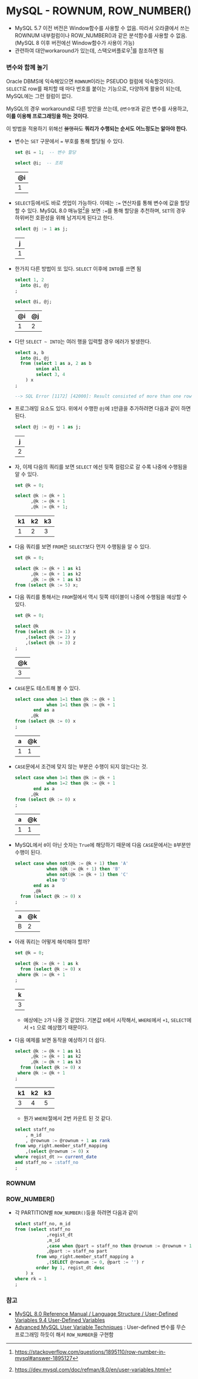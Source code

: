 # MySQL - ROWNUM, ROW_NUMBER()

- MySQL 5.7 이전 버전은 Window함수를 사용할 수 없음. 따라서 오라클에서 쓰는 ROWNUM 내부컬럼이나 ROW_NUMBER()과 같은 분석함수를 사용할 수 없음. (MySQL 8 이후 버전에선 Window함수가 사용이 가능)
- 관련하여 대안workaround가 있는데, 스택오버플로우[^1]를 참조하면 됨
[^1]:https://stackoverflow.com/questions/1895110/row-number-in-mysql#answer-1895127

### 변수와 함께 놀기

Oracle DBMS에 익숙해있으면 `ROWNUM`이라는 PSEUDO 컬럼에 익숙할것이다. `SELECT`로 row를 패치할 때 마다 번호를 붙이는 기능으로, 다양하게 활용이 되는데, MySQL에는 그런 컬럼이 없다.

MySQL의 경우 workaround로 다른 방안을 쓰는데, `@변수명`과 같은 변수를 사용하고, **이를 이용해 프로그래밍을 하는 것이다.**

이 방법을 적용하기 위해선 ~~불행히도~~ **쿼리가 수행되는 순서도 어느정도는 알아야 한다.** 

-   변수는 `SET` 구문에서 `=` 부호를 통해 할당될 수 있다. 

    ```sql
    set @i = 1;  -- 변수 할당

    select @i;  -- 조회
    ```

    |@i
    |--
    | 1

[^2]:https://dev.mysql.com/doc/refman/8.0/en/user-variables.html  

-   `SELECT`등에서도 바로 셋업이 가능하다. 이때는 `:=` 연산자를 통해 변수에 값을 할당할 수 있다. MySQL 8.0 매뉴얼[^2]을 보면 `:=`를 통해 할당을 추천하며, `SET`의 경우 하위버전 호환성을 위해 남겨지게 된다고 한다.

  
    ```sql
    select @j := 1 as j;
    ```

    |j
    |-
    |1

-   한가지 다른 방법이 또 있다. `SELECT` 이후에 `INTO`를 쓰면 됨

    ```sql
    select 1, 2 
      into @i, @j
    ;

    select @i, @j;
    ```

    @i|@j|
    --|--|
    1| 2|

-   다만 `SELECT ~ INTO`는 여러 행을 입력할 경우 에러가 발생한다.

    ```sql
    select a, b
      into @i, @j
      from (select 1 as a, 2 as b
            union all 
            select 3, 4 
        ) x
    ;

    --> SQL Error [1172] [42000]: Result consisted of more than one row
    ```

-   프로그래밍 요소도 있다. 위에서 수행한 `@j`에 `1`만큼을 추가하려면 다음과 같이 하면 된다.

    ```sql
    select @j := @j + 1 as j;
    ```

    |j
    |-
    |2

-   자, 이제 다음의 쿼리를 보면 `SELECT` 에선 뒷쪽 컬럼으로 갈 수록 나중에 수행됨을 알 수 있다.

    ```sql
    set @k = 0;

    select @k := @k + 1
          ,@k := @k + 1
          ,@k := @k + 1;
    ```

    |k1|k2|k3
    |--|--|--
    | 1| 2| 3

-   다음 쿼리를 보면 `FROM`은 `SELECT`보다 먼저 수행됨을 알 수 있다.

    ```sql
    set @k = 0;

    select @k := @k + 1 as k1
          ,@k := @k + 1 as k2
          ,@k := @k + 1 as k3
    from (select @k := 5) x;
    ```

-   다음 쿼리를 통해서는 `FROM`절에서 역시 뒷쪽 테이블이 나중에 수행됨을 예상할 수 있다.

    ```sql
    set @k = 0;

    select @k
    from (select @k := 1) x
        ,(select @k := 2) y
        ,(select @k := 3) z
    ;
    ```

    |@k
    |--
    | 3

-   `CASE`문도 테스트해 볼 수 있다.

    ```sql
    select case when 1=1 then @k := @k + 1
                when 1=1 then @k := @k + 1
           end as a
          ,@k
    from (select @k := 0) x
    ;
    ```

    |a|@k
    |-|--
    |1| 1

-   `CASE`문에서 조건에 맞지 않는 부분은 수행이 되지 않는다는 것.

    ```sql
    select case when 1=1 then @k := @k + 1
                when 1=2 then @k := @k + 1
           end as a
          ,@k
    from (select @k := 0) x
    ;
    ```

    |a|@k
    |-|--
    |1| 1

-   MySQL에서 `0`이 아닌 숫자는 `True`에 해당하기 때문에 다음 `CASE`문에서는 `B`부분만 수행이 된다.

    ```sql
    select case when not(@k := @k + 1) then 'A'
                when (@k := @k + 1) then 'B'
                when not(@k := @k + 1) then 'C'
                else 'D'
           end as a
           ,@k
      from (select @k := 0) x
    ;
    ```

    |a|@k
    |-|--
    |B| 2

    
-   아래 쿼리는 어떻게 해석해야 할까?

    ```sql
    set @k = 0;

    select @k := @k + 1 as k
      from (select @k := 0) x
     where @k := @k + 1
    ;

    ```
    |k
    |--
    | 3

    -   예상에는 `2`가 나올 것 같았다. 기본값 `0`에서 시작해서, `WHERE`에서 `+1`, `SELECT`에서 `+1` 으로 예상했기 때문이다.

-   다음 예제를 보면 동작을 예상하기 더 쉽다.

    ```sql
    select @k := @k + 1 as k1
          ,@k := @k + 1 as k2
          ,@k := @k + 1 as k3
      from (select @k := 0) x
     where @k := @k + 1
    ;
    ```

    |k1|k2|k3
    |--|--|--
    | 3| 4| 5    

    - 뭔가 `WHERE`절에서 2번 카운트 된 것 같다. 





    ```sql
    select staff_no
        , m_id
        , @rownum := @rownum + 1 as rank
    from wmp_right.member_staff_mapping
        ,(select @rownum := 0) x
    where regist_dt >= current_date 
    and staff_no = :staff_no 
    ;
    ```

### ROWNUM


### ROW_NUMBER()

- 각 PARTITION별 `ROW_NUMBER()`등을 하려면 다음과 같이

    ```sql
    select staff_no, m_id
    from (select staff_no
                ,regist_dt
                ,m_id
                ,case when @part = staff_no then @rownum := @rownum + 1 else @rownum := 1 end as rk
                ,@part := staff_no part
            from wmp_right.member_staff_mapping a
                ,(SELECT @rownum := 0, @part := '') r
            order by 1, regist_dt desc
        ) x
    where rk = 1       
    ;
    ```

### 참고


- [MySQL 8.0 Reference Manual / Language Structure / User-Defined Variables
9.4 User-Defined Variables](https://dev.mysql.com/doc/refman/8.0/en/user-variables.html)
- [Advanced MySQL User Variable Techniques](https://www.xaprb.com/blog/2006/12/15/advanced-mysql-user-variable-techniques) : User-defined 변수를 무슨 프로그래밍 하듯이 해서 `ROW_NUMBER`을 구현함

